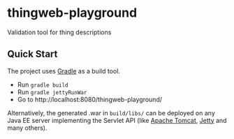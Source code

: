 # thingweb-playground
Validation tool for thing descriptions

## Quick Start
The project uses [Gradle](https://gradle.org/gradle-download/) as a build tool.

 - Run `gradle build`
 - Run `gradle jettyRunWar`
 - Go to http://localhost:8080/thingweb-playground/

Alternatively, the generated .war in `build/libs/` can be deployed on any
Java EE server implementing the Servlet API
(like [Apache Tomcat](http://tomcat.apache.org/), [Jetty](https://www.eclipse.org/jetty/) and many others).

